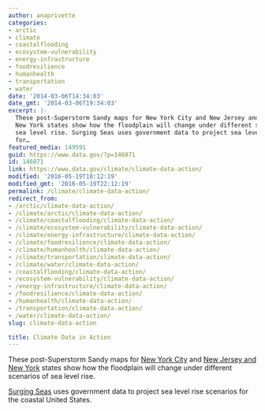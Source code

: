 ```yaml
---
author: anaprivette
categories:
- arctic
- climate
- coastalflooding
- ecosystem-vulnerability
- energy-infrastructure
- foodresilience
- humanhealth
- transportation
- water
date: '2014-03-06T14:34:03'
date_gmt: '2014-03-06T19:34:03'
excerpt: |-
  These post-Superstorm Sandy maps for New York City and New Jersey and
  New York states show how the floodplain will change under different scenarios of
  sea level rise. Surging Seas uses government data to project sea level rise scenarios
  for…
featured_media: 149591
guid: https://www.data.gov/?p=146071
id: 146071
link: https://www.data.gov/climate/climate-data-action/
modified: '2016-05-19T18:12:19'
modified_gmt: '2016-05-19T22:12:19'
permalink: /climate/climate-data-action/
redirect_from:
- /arctic/climate-data-action/
- /climate/arctic/climate-data-action/
- /climate/coastalflooding/climate-data-action/
- /climate/ecosystem-vulnerability/climate-data-action/
- /climate/energy-infrastructure/climate-data-action/
- /climate/foodresilience/climate-data-action/
- /climate/humanhealth/climate-data-action/
- /climate/transportation/climate-data-action/
- /climate/water/climate-data-action/
- /coastalflooding/climate-data-action/
- /ecosystem-vulnerability/climate-data-action/
- /energy-infrastructure/climate-data-action/
- /foodresilience/climate-data-action/
- /humanhealth/climate-data-action/
- /transportation/climate-data-action/
- /water/climate-data-action/
slug: climate-data-action

title: Climate Data in Action
---
```


These post-Superstorm Sandy maps for [New York City](http://geoplatform.maps.arcgis.com/home/item.html?id=bc90ddc4984a45538c1de5b4ddf91381) and [New Jersey and New York](http://geoplatform.maps.arcgis.com/home/item.html?id=2960f1e066544582ae0f0d988ccb3d27) states show how the floodplain will change under different scenarios of sea level rise.

[Surging Seas](http://sealevel.climatecentral.org/) uses government data to project sea level rise scenarios for the coastal United States.
